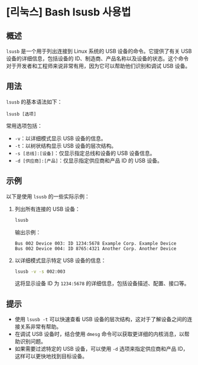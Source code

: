 # [리눅스] Bash lsusb 사용법

## 概述
`lsusb` 是一个用于列出连接到 Linux 系统的 USB 设备的命令。它提供了有关 USB 设备的详细信息，包括设备的 ID、制造商、产品名称以及设备的状态。这个命令对于开发者和工程师来说非常有用，因为它可以帮助他们识别和调试 USB 设备。

## 用法
`lsusb` 的基本语法如下：
```
lsusb [选项]
```
常用选项包括：
- `-v`：以详细模式显示 USB 设备的信息。
- `-t`：以树状结构显示 USB 设备的层次结构。
- `-s [总线]:[设备]`：仅显示指定总线和设备的 USB 设备信息。
- `-d [供应商]:[产品]`：仅显示指定供应商和产品 ID 的 USB 设备。

## 示例
以下是使用 `lsusb` 的一些实际示例：

1. 列出所有连接的 USB 设备：
   ```bash
   lsusb
   ```
   输出示例：
   ```
   Bus 002 Device 003: ID 1234:5678 Example Corp. Example Device
   Bus 002 Device 004: ID 8765:4321 Another Corp. Another Device
   ```

2. 以详细模式显示特定 USB 设备的信息：
   ```bash
   lsusb -v -s 002:003
   ```
   这将显示设备 ID 为 `1234:5678` 的详细信息，包括设备描述、配置、接口等。

## 提示
- 使用 `lsusb -t` 可以快速查看 USB 设备的层次结构，这对于了解设备之间的连接关系非常有帮助。
- 在调试 USB 设备时，结合使用 `dmesg` 命令可以获取更详细的内核消息，以帮助识别问题。
- 如果需要过滤特定的 USB 设备，可以使用 `-d` 选项来指定供应商和产品 ID，这样可以更快地找到目标设备。